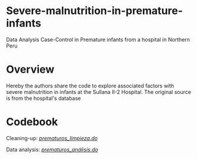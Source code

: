 # Severe-malnutrition-in-premature-infants
Data Analysis Case-Control in Premature infants from a hospital in Northern Peru
# Overview
Hereby the authors share the code to explore associated factors with severe malnutrition in infants at the Sullana II-2 Hospital. The original source is from the hospital's database
# Codebook
Cleaning-up:  [_prematuros_limpieza.do_](https://github.com/LuisEduardoZC/severe-malnutrition-in-premature-infants/blob/main/Prematuros_limpieza.do)  

Data analysis: [_prematuros_análisis.do_](https://github.com/LuisEduardoZC/severe-malnutrition-in-premature-infants/blob/main/Prematuros_an%C3%A1lisis.do)
